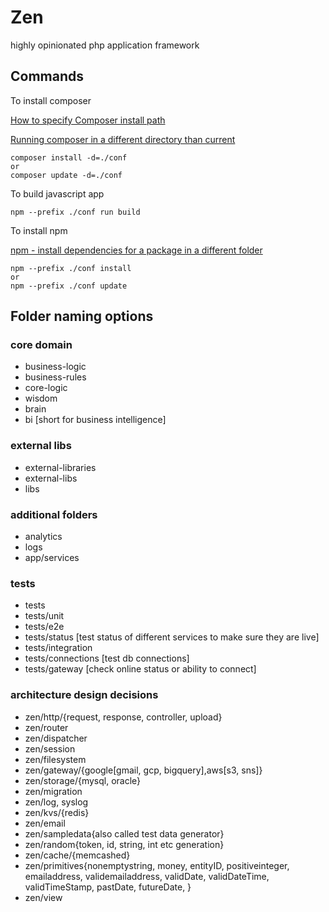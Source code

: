 # Zen 

highly opinionated php application framework

## Commands

To install composer

[How to specify Composer install path](https://stackoverflow.com/questions/11883374/how-to-specify-composer-install-path)

[Running composer in a different directory than current](https://stackoverflow.com/questions/33080068/running-composer-in-a-different-directory-than-current)

```
composer install -d=./conf
or
composer update -d=./conf
```

To build javascript app

```
npm --prefix ./conf run build
```

To install npm

[npm - install dependencies for a package in a different folder](https://stackoverflow.com/questions/13498403/npm-install-dependencies-for-a-package-in-a-different-folder)

```
npm --prefix ./conf install
or
npm --prefix ./conf update
```

## Folder naming options

### core domain

- business-logic
- business-rules
- core-logic
- wisdom
- brain
- bi [short for business intelligence]

### external libs

- external-libraries
- external-libs
- libs

### additional folders

- analytics
- logs
- app/services

### tests 

- tests
- tests/unit
- tests/e2e
- tests/status [test status of different services to make sure they are live]
- tests/integration
- tests/connections [test db connections]
- tests/gateway [check online status or ability to connect]


### architecture design decisions

- zen/http/{request, response, controller, upload}
- zen/router
- zen/dispatcher
- zen/session
- zen/filesystem
- zen/gateway/{google[gmail, gcp, bigquery],aws[s3, sns]}
- zen/storage/{mysql, oracle}
- zen/migration
- zen/log, syslog
- zen/kvs/{redis}
- zen/email
- zen/sampledata{also called test data generator}
- zen/random{token, id, string, int etc generation}
- zen/cache/{memcashed}
- zen/primitives{nonemptystring, money, entityID, positiveinteger, emailaddress, validemailaddress, validDate, validDateTime, validTimeStamp, pastDate, futureDate,  }
- zen/view